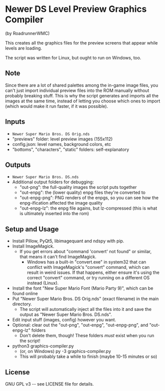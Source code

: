 # Newer DS Level Preview Graphics Compiler

(by RoadrunnerWMC)

This creates all the graphics files for the preview screens that appear while levels are loading.

The script was written for Linux, but ought to run on Windows, too.

## Note

Since there are a lot of shared palettes among the in-game image files, you can't just import individual preview files into the ROM manually without probably breaking stuff. This is why the script generates and imports all the images at the same time, instead of letting you choose which ones to import (which would make it run faster, if it was possible).

## Inputs

- `Newer Super Mario Bros. DS Orig.nds`
- "previews" folder: level preview images (155x112)
- config.json: level names, background colors, etc
- "bottoms", "characters", "static" folders: self-explanatory
    
## Outputs

- `Newer Super Mario Bros. DS.nds`
- Additional output folders for debugging:
    - "out-png": the full-quality images the script puts together
    - "out-enpg": the (lower quality) enpg files they're converted to
    - "out-enpg-png": PNG renders of the enpgs, so you can see how the enpg-ification affected the image quality
    - "out-enpg-lz": the enpg file agains, but lz-compressed (this is what is ultimately inserted into the rom)

## Setup and Usage

- Install Pillow, PyQt5, libimagequant and ndspy with pip.
- Install ImageMagick.
    - If you get errors about "command 'convert' not found" or similar, that means it can't find ImageMagick.
        - Windows has a built-in "convert.exe" in system32 that can conflict with ImageMagick's "convert" command, which can result in weird issues. If that happens, either ensure it's using the correct "convert" command, or try running on a different OS instead (Linux).
- Install the font "New Super Mario Font (Mario Party 9)", which can be found online
- Put "Newer Super Mario Bros. DS Orig.nds" (exact filename) in the main directory.
    - The script will automatically inject all the files into it and save the output as "Newer Super Mario Bros. DS.nds".
- Edit input stuff (images, config) however you want.
- Optional: clear out the "out-png", "out-enpg", "out-enpg-png", and "out-enpg-lz" folders
    - Don't delete them, though! These folders *must* exist when you run the script!
- python3 graphics-compiler.py
    - (or, on Windows) py -3 graphics-compiler.py
    - This will probably take a while to finish (maybe 10-15 minutes or so)

## License

GNU GPL v3 -- see LICENSE file for details.
